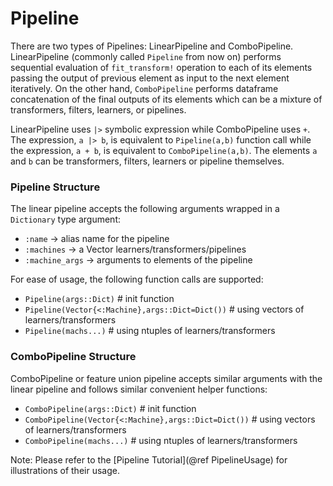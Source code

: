 # Pipeline
There are two types of Pipelines: LinearPipeline and ComboPipeline.
LinearPipeline (commonly called `Pipeline` from now on) performs 
sequential evaluation of `fit_transform!` operation
to each of its elements passing the output of previous element as 
input to the next element iteratively. On the other hand,
`ComboPipeline` performs dataframe concatenation of the final 
outputs of its elements which can be a mixture of transformers, filters, 
learners, or pipelines. 

LinearPipeline uses `|>` symbolic expression while ComboPipeline uses `+`. 
The expression, `a |> b`, is equivalent to `Pipeline(a,b)` function call while
the expression, `a + b`, is equivalent to `ComboPipeline(a,b)`. The
elements `a` and `b` can be transformers, filters, learners or 
pipeline themselves.

### Pipeline Structure
The linear pipeline accepts the following arguments wrapped in a 
`Dictionary` type argument:
- `:name` -> alias name for the pipeline
- `:machines` -> a Vector learners/transformers/pipelines
- `:machine_args` -> arguments to elements of the pipeline

For ease of usage, the following function calls are supported:
- `Pipeline(args::Dict)` # init function
- `Pipeline(Vector{<:Machine},args::Dict=Dict())` # using vectors of learners/transformers
- `Pipeline(machs...)` # using ntuples of learners/transformers

### ComboPipeline Structure
ComboPipeline or feature union pipeline accepts similar arguments
with the linear pipeline and follows similar convenient helper
functions:
- `ComboPipeline(args::Dict)` # init function
- `ComboPipeline(Vector{<:Machine},args::Dict=Dict())` # using vectors of learners/transformers
- `ComboPipeline(machs...)` # using ntuples of learners/transformers

Note: Please refer to the [Pipeline Tutorial](@ref PipelineUsage) for illustrations of their usage.
